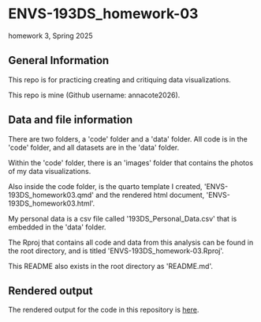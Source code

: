 # ENVS-193DS_homework-03
homework 3, Spring 2025

## General Information

This repo is for practicing creating and critiquing data visualizations.

This repo is mine (Github username: annacote2026).

## Data and file information

There are two folders, a 'code' folder and a 'data' folder. All code is in the 'code' folder, and all datasets are in the 'data' folder. 

Within the 'code' folder, there is an 'images' folder that contains the photos of my data visualizations. 

Also inside the code folder, is the quarto template I created, 'ENVS-193DS_homework03.qmd' and the rendered html document, 'ENVS-193DS_homework03.html'.

My personal data is a csv file called '193DS_Personal_Data.csv' that is embedded in the 'data' folder.

The Rproj that contains all code and data from this analysis can be found in the root directory, and is titled 'ENVS-193DS_homework-03.Rproj'.

This README also exists in the root directory as 'README.md'.

## Rendered output

The rendered output for the code in this repository is [here](https:///Users/annacote/github/ENVS-193DS_homework-03/code/ENVS-193DS_homework03.html).
